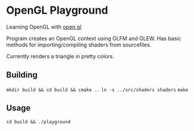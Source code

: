 # OpenGL Playground

Learning OpenGL with [open.gl](https://open.gl/)

Program creates an OpenGL context using GLFM and GLEW.
Has basic methods for importing/compiling shaders from sourcefiles.

Currently renders a triangle in pretty colors.

## Building

`mkdir build && cd build && cmake ..`
`ln -s ../src/shaders shaders`
`make`

## Usage

`cd build && ./playground`
